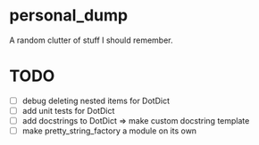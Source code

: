 # personal_dump
A random clutter of stuff I should remember.

# TODO

- [ ] debug deleting nested items for DotDict
- [ ] add unit tests for DotDict
- [ ] add docstrings to DotDict => make custom docstring template
- [ ] make pretty_string_factory a module on its own
